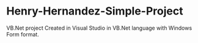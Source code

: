 # Henry-Hernandez-Simple-Project
VB.Net project
Created in Visual Studio in VB.Net language with Windows Form format. 
